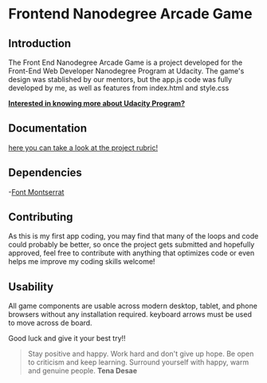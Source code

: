 # Frontend Nanodegree Arcade Game

## Introduction

The Front End Nanodegree Arcade Game is a project developed for the Front-End Web Developer Nanodegree Program at Udacity.
The game's design was stablished by our mentors, but the app.js code was fully developed by me, as well as features from index.html and style.css

[**Interested in knowing more about Udacity Program?**](https://www.udacity.com/course/front-end-web-developer-nanodegree--nd001)

## Documentation

[here you can take a look at the project rubric!](https://review.udacity.com/#!/rubrics/15/view)

## Dependencies

-[Font Montserrat](https://fonts.googleapis.com/css?family=Montserrat)

## Contributing

As this is my first app coding, you may find that many of the loops and code could probably be better, so once the project gets submitted and hopefully approved, feel free to contribute with anything that optimizes code or even helps me improve my coding skills welcome!

## Usability

All game components are usable across modern desktop, tablet, and phone browsers without any installation required.
keyboard arrows must be used to move across de board.

Good luck and give it your best try!!

> Stay positive and happy. Work hard and don't give up hope. Be open to criticism and keep learning. Surround yourself with happy, warm and genuine people. **Tena Desae**
